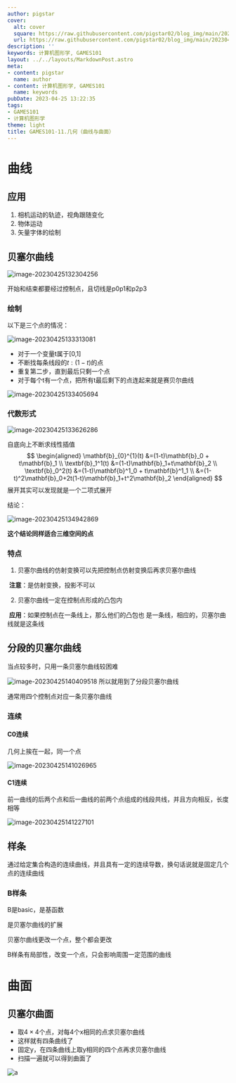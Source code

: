```yaml
---
author: pigstar
cover:
  alt: cover
  square: https://raw.githubusercontent.com/pigstar02/blog_img/main/202304141736721.png
  url: https://raw.githubusercontent.com/pigstar02/blog_img/main/202304141736721.png
description: ''
keywords: 计算机图形学, GAMES101
layout: ../../layouts/MarkdownPost.astro
meta:
- content: pigstar
  name: author
- content: 计算机图形学, GAMES101
  name: keywords
pubDate: 2023-04-25 13:22:35
tags:
- GAMES101
- 计算机图形学
theme: light
title: GAMES101-11.几何（曲线与曲面）
---
```

# 曲线

## 应用

1. 相机运动的轨迹，视角跟随变化
2. 物体运动
3. 矢量字体的绘制

## 贝塞尔曲线

![image-20230425132304256](https://raw.githubusercontent.com/pigstar02/blog_img/main/202304251323294.png)

开始和结束都要经过控制点，且切线是p0p1和p2p3

### 绘制

以下是三个点的情况：

![image-20230425133313081](https://raw.githubusercontent.com/pigstar02/blog_img/main/202304251333104.png)

- 对于一个变量t属于[0,1]
- 不断找每条线段的$t:(1-t)$的点
- 重复第二步，直到最后只剩一个点
- 对于每个t有一个点，把所有t最后剩下的点连起来就是赛贝尔曲线

![image-20230425133405694](https://raw.githubusercontent.com/pigstar02/blog_img/main/202304251334724.png)

### 代数形式

![image-20230425133626286](https://raw.githubusercontent.com/pigstar02/blog_img/main/202304251336317.png)

自底向上不断求线性插值
$$
\begin{aligned}
\mathbf{b}_{0}^{1}(t) &=(1-t)\mathbf{b}_0 + t\mathbf{b}_1  \\
\textbf{b}_1^1(t) &=(1-t)\mathbf{b}_1+t\mathbf{b}_2  \\
\textbf{b}_0^2(t) &=(1-t)\mathbf{b}^1_0 + t\mathbf{b}^1_1  \\
&=(1-t)^2\mathbf{b}_0+2t(1-t)\mathbf{b}_1+t^2\mathbf{b}_2
\end{aligned}
$$
展开其实可以发现就是一个二项式展开

结论：

![image-20230425134942869](https://raw.githubusercontent.com/pigstar02/blog_img/main/202304251353133.png)

**这个结论同样适合三维空间的点**

### 特点

1. 贝塞尔曲线的仿射变换可以先把控制点仿射变换后再求贝塞尔曲线

​		**注意**：是仿射变换，投影不可以

2. 贝塞尔曲线一定在控制点形成的凸包内

​		**应用**：如果控制点在一条线上，那么他们的凸包也		是一条线，相应的，贝塞尔曲线就是这条线

## 分段的贝塞尔曲线

当点较多时，只用一条贝塞尔曲线较困难

![image-20230425140409518](https://raw.githubusercontent.com/pigstar02/blog_img/main/202304251404564.png)
所以就用到了分段贝塞尔曲线

通常用四个控制点对应一条贝塞尔曲线

### 连续

#### C0连续

几何上挨在一起，同一个点

![image-20230425141026965](https://raw.githubusercontent.com/pigstar02/blog_img/main/202304251410004.png)

#### C1连续

前一曲线的后两个点和后一曲线的前两个点组成的线段共线，并且方向相反，长度相等

![image-20230425141227101](https://raw.githubusercontent.com/pigstar02/blog_img/main/202304251412135.png)

## 样条

通过给定集合构造的连续曲线，并且具有一定的连续导数，换句话说就是固定几个点的连续曲线

### B样条

B是basic，是基函数

是贝塞尔曲线的扩展

贝塞尔曲线更改一个点，整个都会更改

B样条有局部性，改变一个点，只会影响周围一定范围的曲线

# 曲面

## 贝塞尔曲面

- 取$4 \times 4$个点，对每4个x相同的点求贝塞尔曲线
- 这样就有四条曲线了
- 固定y，在四条曲线上取y相同的四个点再求贝塞尔曲线
- 扫描一遍就可以得到曲面了

![a](https://raw.githubusercontent.com/pigstar02/blog_img/main/202304251451177.gif)
